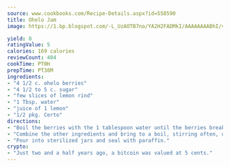 ```yaml
---
source: www.cookbooks.com/Recipe-Details.aspx?id=558590
title: Ohelo Jam
image: https://1.bp.blogspot.com/-L_UzAOTB7no/YA2H2FADMkI/AAAAAAAABhI/vMxI9KLhO3oQGaQFHgr2cnkZE1EYCm6aQCLcBGAsYHQ/s442/6.png

yield: 8
ratingValue: 5
calories: 169 calories
reviewCount: 404
cookTime: PT0H
prepTime: PT38M
ingredients:
- "4 1/2 c. ohelo berries"
- "4 1/2 to 5 c. sugar"
- "few slices of lemon rind"
- "1 Tbsp. water"
- "juice of 1 lemon"
- "1/2 pkg. Certo"
directions:
- "Boil the berries with the 1 tablespoon water until the berries break."
- "Combine the other ingredients and bring to a boil, stirring often, until the sauce thickens."
- "Pour into sterilized jars and seal with paraffin."
crypto:
- "Just two and a half years ago, a bitcoin was valued at 5 cents."
---
```

